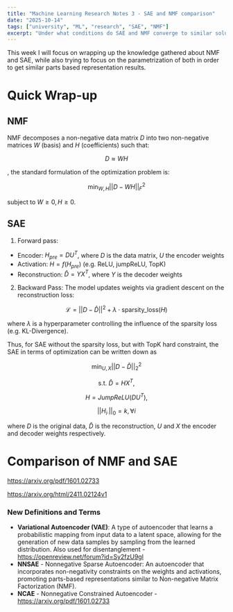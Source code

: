 ```yaml
---
title: "Machine Learning Research Notes 3 - SAE and NMF comparison"
date: "2025-10-14"
tags: ["university", "ML", "research", "SAE", "NMF"]
excerpt: "Under what conditions do SAE and NMF converge to similar solutions?"
---
```

This week I will focus on wrapping up the knowledge gathered about NMF and SAE, while also trying to focus on the parametrization of both in order to get similar parts based representation results.

# Quick Wrap-up

## NMF

NMF decomposes a non-negative data matrix $D$ into two non-negative matrices $W$ (basis) and $H$ (coefficients) such that:

$$
D \approx WH
$$

, the standard formulation of the optimization problem is:

$$
\min_{W,H} ||D - WH||^2_F
$$

subject to $W \geq 0, H \geq 0$.

## SAE

1. Forward pass:

- Encoder: $H_{pre} = DU^T$, where $D$ is the data matrix, $U$ the encoder weights
- Activation: $H = f(H_{pre})$ (e.g. ReLU, jumpReLU, TopK)
- Reconstruction: $\hat{D} = YX^T$, where $Y$ is the decoder weights

2. Backward Pass: The model updates weights via gradient descent on the reconstruction loss:

$$
\mathcal{L} = ||D - \hat{D}||^2 + \lambda \cdot \text{sparsity\_loss}(H)
$$

where $\lambda$ is a hyperparameter controlling the influence of the sparsity loss (e.g. KL-Divergence).

Thus, for SAE without the sparsity loss, but with TopK hard constraint, the SAE in terms of optimization can be written down as

$$
\min_{U,X}||D-\hat{D}||^2_2
$$

$$
\text{s.t. }\hat{D} =HX^T,
$$

$$
H=JumpReLU(DU^T),
$$

$$
||H_{i\cdot}||_0 = k, \forall i
$$

where $D$ is the original data, $\hat{D}$ is the reconstruction, $U$ and $X$ the encoder and decoder weights respectively.

# Comparison of NMF and SAE

https://arxiv.org/pdf/1601.02733

https://arxiv.org/html/2411.02124v1

### New Definitions and Terms

- **Variational Autoencoder (VAE)**: A type of autoencoder that learns a probabilistic mapping from input data to a latent space, allowing for the generation of new data samples by sampling from the learned distribution. Also used for disentanglement - https://openreview.net/forum?id=Sy2fzU9gl
- **NNSAE** - Nonnegative Sparse Autoencoder: An autoencoder that incorporates non-negativity constraints on the weights and activations, promoting parts-based representations similar to Non-negative Matrix Factorization (NMF).
- **NCAE** - Nonnegative Constrained Autoencoder - https://arxiv.org/pdf/1601.02733
